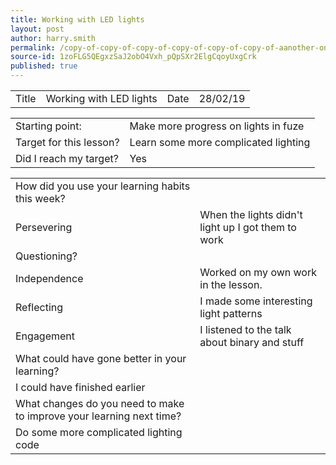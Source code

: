 ```yaml
---
title: Working with LED lights
layout: post
author: harry.smith
permalink: /copy-of-copy-of-copy-of-copy-of-copy-of-copy-of-aanother-one-6.0/
source-id: 1zoFLG5QEgxzSaJ2obO4Vxh_pQpSXr2ElgCqoyUxgCrk
published: true
---
```

<table>
  <tr>
    <td>Title</td>
    <td>Working with LED lights
</td>
    <td>Date</td>
    <td>28/02/19</td>
  </tr>
</table>


<table>
  <tr>
    <td>Starting point:</td>
    <td>Make more progress on lights in fuze</td>
  </tr>
  <tr>
    <td>Target for this lesson?</td>
    <td>Learn some more complicated lighting</td>
  </tr>
  <tr>
    <td>Did I reach my target? </td>
    <td>Yes</td>
  </tr>
</table>


<table>
  <tr>
    <td>How did you use your learning habits this week?</td>
    <td></td>
  </tr>
  <tr>
    <td>Persevering</td>
    <td>When the lights didn't light up I got them to work</td>
  </tr>
  <tr>
    <td>Questioning?</td>
    <td></td>
  </tr>
  <tr>
    <td>Independence</td>
    <td>Worked on my own work in the lesson.</td>
  </tr>
  <tr>
    <td>Reflecting</td>
    <td>I made some interesting light patterns</td>
  </tr>
  <tr>
    <td>Engagement</td>
    <td>I listened to the talk about binary and stuff</td>
  </tr>
  <tr>
    <td>What could have gone better in your learning?</td>
    <td></td>
  </tr>
  <tr>
    <td>I could have finished earlier</td>
    <td></td>
  </tr>
  <tr>
    <td>What changes do you need to make to improve your learning next time?</td>
    <td></td>
  </tr>
  <tr>
    <td>Do some more complicated lighting code</td>
    <td></td>
  </tr>
</table>


 

